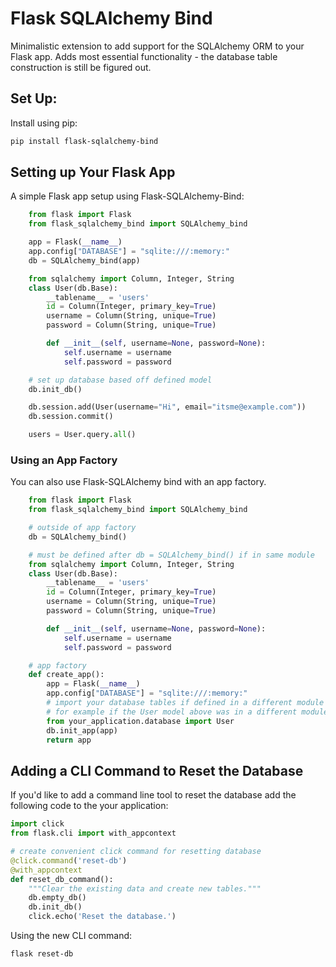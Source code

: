 # Flask SQLAlchemy Bind

Minimalistic extension to add support for the SQLAlchemy ORM to your Flask app. Adds most essential functionality - the database table construction is still be figured out.

## Set Up:
Install using pip:
```bash
pip install flask-sqlalchemy-bind
```

## Setting up Your Flask App
A simple Flask app setup using Flask-SQLAlchemy-Bind:
```python
    from flask import Flask
    from flask_sqlalchemy_bind import SQLAlchemy_bind

    app = Flask(__name__)
    app.config["DATABASE"] = "sqlite:///:memory:"
    db = SQLAlchemy_bind(app)

    from sqlalchemy import Column, Integer, String
    class User(db.Base):
        __tablename__ = 'users'
        id = Column(Integer, primary_key=True)
        username = Column(String, unique=True)
        password = Column(String, unique=True)

        def __init__(self, username=None, password=None):
            self.username = username
            self.password = password

    # set up database based off defined model
    db.init_db()

    db.session.add(User(username="Hi", email="itsme@example.com"))
    db.session.commit()

    users = User.query.all()
```

### Using an App Factory
You can also use Flask-SQLAlchemy bind with an app factory.

```python
    from flask import Flask
    from flask_sqlalchemy_bind import SQLAlchemy_bind

    # outside of app factory
    db = SQLAlchemy_bind()

    # must be defined after db = SQLAlchemy_bind() if in same module
    from sqlalchemy import Column, Integer, String
    class User(db.Base):
        __tablename__ = 'users'
        id = Column(Integer, primary_key=True)
        username = Column(String, unique=True)
        password = Column(String, unique=True)

        def __init__(self, username=None, password=None):
            self.username = username
            self.password = password

    # app factory
    def create_app():
        app = Flask(__name__)
        app.config["DATABASE"] = "sqlite:///:memory:"
        # import your database tables if defined in a different module
        # for example if the User model above was in a different module:
        from your_application.database import User
        db.init_app(app)
        return app
```

## Adding a CLI Command to Reset the Database

If you'd like to add a command line tool to reset the database add the following code to the your application:

```python
import click
from flask.cli import with_appcontext

# create convenient click command for resetting database
@click.command('reset-db')
@with_appcontext
def reset_db_command():
    """Clear the existing data and create new tables."""
    db.empty_db()
    db.init_db()
    click.echo('Reset the database.')
```

Using the new CLI command:
```bash
flask reset-db
```
